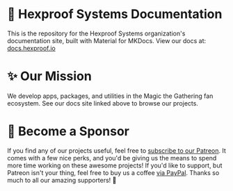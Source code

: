 # 🚀 Hexproof Systems Documentation
This is the repository for the Hexproof Systems organization's documentation site, built with Material for MKDocs.
View our docs at: [docs.hexproof.io](https://docs.hexproof.io)

# ✨ Our Mission
We develop apps, packages, and utilities in the Magic the Gathering fan ecosystem. See our docs site linked 
above to browse our projects.

# 💌 Become a Sponsor
If you find any of our projects useful, feel free to [subscribe to our Patreon](https://patreon.com/mpcfill). 
It comes with a few nice perks, and you'd be giving us the means to spend more time working on these awesome projects! 
If you'd like to support, but Patreon isn't your thing, feel free to buy us a coffee [via PayPal](https://www.paypal.com/donate/?hosted_button_id=D96NBC6ZAJ8H6). 
Thanks so much to all our amazing supporters! 🚀